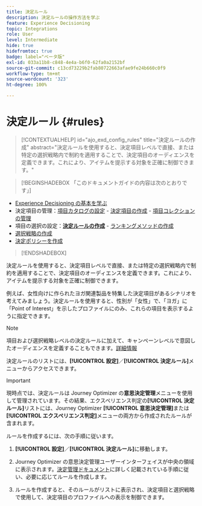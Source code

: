```yaml
---
title: 決定ルール
description: 決定ルールの操作方法を学ぶ
feature: Experience Decisioning
topic: Integrations
role: User
level: Intermediate
hide: true
hidefromtoc: true
badge: label="ベータ版"
exl-id: 033a11b8-c848-4e4a-b6f0-62fa0a2152bf
source-git-commit: c13cd73229b2fab80722663afae9fe24b660c0f9
workflow-type: tm+mt
source-wordcount: '323'
ht-degree: 100%

---
```


# 決定ルール {#rules}

>[!CONTEXTUALHELP]
>id="ajo_exd_config_rules"
>title="決定ルールの作成"
>abstract="決定ルールを使用すると、決定項目レベルで直接、または特定の選択戦略内で制約を適用することで、決定項目のオーディエンスを定義できます。これにより、アイテムを提示する対象を正確に制御できます。"

>[!BEGINSHADEBOX 「このドキュメントガイドの内容は次のとおりです」]

* [Experience Decisioning の基本を学ぶ](gs-experience-decisioning.md)
* 決定項目の管理：[項目カタログの設定](catalogs.md) - [決定項目の作成](items.md) - [項目コレクションの管理](collections.md)
* 項目の選択の設定：**[決定ルールの作成](rules.md)** - [ランキングメソッドの作成](ranking.md)
* [選択戦略の作成](selection-strategies.md)
* [決定ポリシーを作成](create-decision.md)

>[!ENDSHADEBOX]

決定ルールを使用すると、決定項目レベルで直接、または特定の選択戦略内で制約を適用することで、決定項目のオーディエンスを定義できます。これにより、アイテムを提示する対象を正確に制御できます。

例えば、女性向けに作られたヨガ関連製品を特集した決定項目があるシナリオを考えてみましょう。決定ルールを使用すると、性別が「女性」で、「ヨガ」に「Point of Interest」を示したプロファイルにのみ、これらの項目を表示するように指定できます。

>[!NOTE]
>
>項目および選択戦略レベルの決定ルールに加えて、キャンペーンレベルで意図したオーディエンスを定義することもできます。[詳細情報](../campaigns/create-campaign.md#audience)


決定ルールのリストには、**[!UICONTROL 設定]**／**[!UICONTROL 決定ルール]**&#x200B;メニューからアクセスできます。

<!--![](assets/decision-rules-list.png)-->

>[!IMPORTANT]
>
>現時点では、決定ルールは Journey Optimizer の&#x200B;**意思決定管理**&#x200B;メニューを使用して管理されています。その結果、エクスペリエンス判定の&#x200B;**[!UICONTROL 決定ルール]**&#x200B;リストには、Journey Optimizer **[!UICONTROL 意思決定管理]**&#x200B;または&#x200B;**[!UICONTROL エクスペリエンス判定]**&#x200B;メニューの両方から作成されたルールが含まれます。

ルールを作成するには、次の手順に従います。

1. **[!UICONTROL 設定]**／**[!UICONTROL 決定ルール]**&#x200B;に移動します。
1. Journey Optimizer の意思決定管理ユーザーインターフェイスが中央の領域に表示されます。[決定管理ドキュメント](../offers/offer-library/creating-decision-rules.md)に詳しく記載されている手順に従い、必要に応じてルールを作成します。

1. ルールを作成すると、そのルールがリストに表示され、決定項目と選択戦略で使用して、決定項目のプロファイルへの表示を制御できます。
